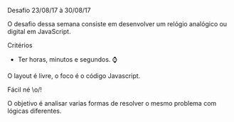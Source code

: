 
Desafio 23/08/17 à 30/08/17

O desafio dessa semana consiste em desenvolver um relógio analógico ou digital em JavaScript.

Critérios

- Ter horas, minutos e segundos. ⌚

O layout é livre, o foco é o código Javascript.

Fácil né \o/!

O objetivo é analisar varias formas de resolver o mesmo problema com lógicas diferentes.
